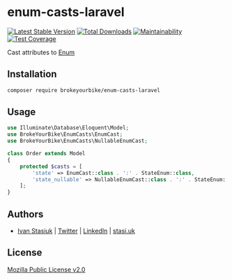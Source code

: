 # enum-casts-laravel

[![Latest Stable Version](https://img.shields.io/github/v/release/brokeyourbike/enum-casts-laravel)](https://github.com/brokeyourbike/enum-casts-laravel/releases)
[![Total Downloads](https://poser.pugx.org/brokeyourbike/enum-casts-laravel/downloads)](https://packagist.org/packages/brokeyourbike/enum-casts-laravel)
[![Maintainability](https://api.codeclimate.com/v1/badges/590b94c7d61715715340/maintainability)](https://codeclimate.com/github/brokeyourbike/enum-casts-laravel/maintainability)
[![Test Coverage](https://api.codeclimate.com/v1/badges/590b94c7d61715715340/test_coverage)](https://codeclimate.com/github/brokeyourbike/enum-casts-laravel/test_coverage)

Cast attributes to [Enum](https://github.com/myclabs/php-enum)

## Installation

```bash
composer require brokeyourbike/enum-casts-laravel
```

## Usage

```php
use Illuminate\Database\Eloquent\Model;
use BrokeYourBike\EnumCasts\EnumCast;
use BrokeYourBike\EnumCasts\NullableEnumCast;

class Order extends Model
{
    protected $casts = [
        'state' => EnumCast::class . ':' . StateEnum::class,
        'state_nullable' => NullableEnumCast::class . ':' . StateEnum::class,
    ];
}
```

## Authors
- [Ivan Stasiuk](https://github.com/brokeyourbike) | [Twitter](https://twitter.com/brokeyourbike) | [LinkedIn](https://www.linkedin.com/in/brokeyourbike) | [stasi.uk](https://stasi.uk)

## License
[Mozilla Public License v2.0](https://github.com/brokeyourbike/enum-casts-laravel/blob/main/LICENSE)

